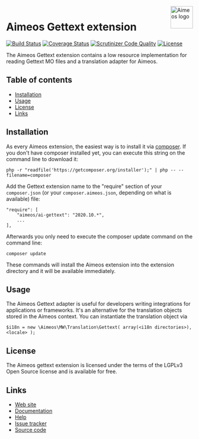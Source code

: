 <a href="https://aimeos.org/">
    <img src="https://aimeos.org/fileadmin/template/icons/logo.png" alt="Aimeos logo" title="Aimeos" align="right" height="60" />
</a>

# Aimeos Gettext extension

[![Build Status](https://circleci.com/gh/aimeos/ai-gettext.svg?style=shield)](https://circleci.com/gh/aimeos/ai-gettext)
[![Coverage Status](https://coveralls.io/repos/aimeos/ai-gettext/badge.svg?branch=master)](https://coveralls.io/r/aimeos/ai-gettext?branch=master)
[![Scrutinizer Code Quality](https://scrutinizer-ci.com/g/aimeos/ai-gettext/badges/quality-score.png?b=master)](https://scrutinizer-ci.com/g/aimeos/ai-gettext/?branch=master)
[![License](https://poser.pugx.org/aimeos/ai-gettext/license.svg)](https://packagist.org/packages/aimeos/ai-gettext)

The Aimeos Gettext extension contains a low resource implementation for reading Gettext MO files and a translation adapter for Aimeos.

## Table of contents

- [Installation](#installation)
- [Usage](#usage)
- [License](#license)
- [Links](#links)

## Installation

As every Aimeos extension, the easiest way is to install it via [composer](https://getcomposer.org/). If you don't have composer installed yet, you can execute this string on the command line to download it:
```
php -r "readfile('https://getcomposer.org/installer');" | php -- --filename=composer
```

Add the Gettext extension name to the "require" section of your ```composer.json``` (or your ```composer.aimeos.json```, depending on what is available) file:
```
"require": [
    "aimeos/ai-gettext": "2020.10.*",
    ...
],
```

Afterwards you only need to execute the composer update command on the command line:
```
composer update
```

These commands will install the Aimeos extension into the extension directory and it will be available immediately.

## Usage

The Aimeos Gettext adapter is useful for developers writing integrations for applications or frameworks. It's an alternative for the translation objects stored in the Aimeos context. You can instantiate the translation object via
```
$i18n = new \Aimeos\MW\Translation\Gettext( array(<i18n directories>), <locale> );
```

## License

The Aimeos gettext extension is licensed under the terms of the LGPLv3 Open Source license and is available for free.

## Links

* [Web site](https://aimeos.org/)
* [Documentation](https://aimeos.org/docs)
* [Help](https://aimeos.org/help)
* [Issue tracker](https://github.com/aimeos/ai-gettext/issues)
* [Source code](https://github.com/aimeos/ai-gettext)
